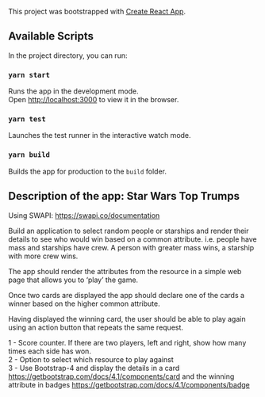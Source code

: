 This project was bootstrapped with [Create React App](https://github.com/facebook/create-react-app).

## Available Scripts
In the project directory, you can run:

### `yarn start`
Runs the app in the development mode.<br />
Open [http://localhost:3000](http://localhost:3000) to view it in the browser.

### `yarn test`
Launches the test runner in the interactive watch mode.<br />

### `yarn build`
Builds the app for production to the `build` folder.<br />

## Description of the app: Star Wars Top Trumps

Using SWAPI: https://swapi.co/documentation

Build an application to select random people or starships and render their details to see who would win based on a common attribute.
i.e. people have mass and starships have crew. A person with greater mass wins, a starship with more crew wins. 

The app should render the attributes from the resource in a simple web page that allows you to ‘play’ the game. 

Once two cards are displayed the app should declare one of the cards a winner based on the higher common attribute.

Having displayed the winning card, the user should be able to play again using an action button that repeats the same request.

1 - Score counter. If there are two players, left and right, show how many times each side has won.<br />
2 - Option to select which resource to play against<br />
3 - Use Bootstrap-4 and display the details in a card https://getbootstrap.com/docs/4.1/components/card  and the winning attribute in badges https://getbootstrap.com/docs/4.1/components/badge
